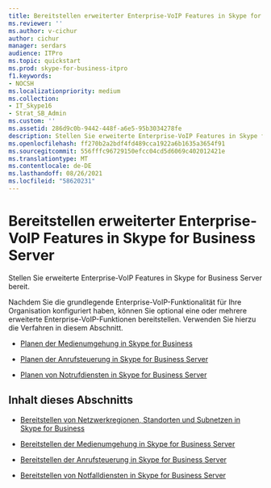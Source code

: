 ```yaml
---
title: Bereitstellen erweiterter Enterprise-VoIP Features in Skype for Business Server
ms.reviewer: ''
ms.author: v-cichur
author: cichur
manager: serdars
audience: ITPro
ms.topic: quickstart
ms.prod: skype-for-business-itpro
f1.keywords:
- NOCSH
ms.localizationpriority: medium
ms.collection:
- IT_Skype16
- Strat_SB_Admin
ms.custom: ''
ms.assetid: 286d9c0b-9442-448f-a6e5-95b3034278fe
description: Stellen Sie erweiterte Enterprise-VoIP Features in Skype for Business Server bereit.
ms.openlocfilehash: ff270b2a2bdf4fd489cca1922a6b1635a3654f91
ms.sourcegitcommit: 556fffc96729150efcc04cd5d6069c402012421e
ms.translationtype: MT
ms.contentlocale: de-DE
ms.lasthandoff: 08/26/2021
ms.locfileid: "58620231"
---
```

# <a name="deploy-advanced-enterprise-voice-features-in-skype-for-business-server"></a>Bereitstellen erweiterter Enterprise-VoIP Features in Skype for Business Server
 
Stellen Sie erweiterte Enterprise-VoIP Features in Skype for Business Server bereit.
  
Nachdem Sie die grundlegende Enterprise-VoIP-Funktionalität für Ihre Organisation konfiguriert haben, können Sie optional eine oder mehrere erweiterte Enterprise-VoIP-Funktionen bereitstellen. Verwenden Sie hierzu die Verfahren in diesem Abschnitt. 
  
- [Planen der Medienumgehung in Skype for Business](../../plan-your-deployment/enterprise-voice-solution/media-bypass.md)
    
- [Planen der Anrufsteuerung in Skype for Business Server](../../plan-your-deployment/enterprise-voice-solution/call-admission-control.md)
    
- [Planen von Notrufdiensten in Skype for Business Server](../../plan-your-deployment/enterprise-voice-solution/emergency-services.md)
    
## <a name="in-this-section"></a>Inhalt dieses Abschnitts

- [Bereitstellen von Netzwerkregionen, Standorten und Subnetzen in Skype for Business](deploy-network.md)
    
- [Bereitstellen der Medienumgehung in Skype for Business Server](deploy-media-bypass.md)
    
- [Bereitstellen der Anrufsteuerung in Skype for Business Server](deploy-call-admission-control.md)
    
- [Bereitstellen von Notfalldiensten in Skype for Business Server](deploy-emergency-services.md)
    

